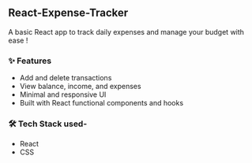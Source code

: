 ## React-Expense-Tracker
A basic React app to track daily expenses and manage your budget with ease !

### ✨ Features
- Add and delete transactions
- View balance, income, and expenses
- Minimal and responsive UI
- Built with React functional components and hooks

### 🛠 Tech Stack used-
- React
- CSS
